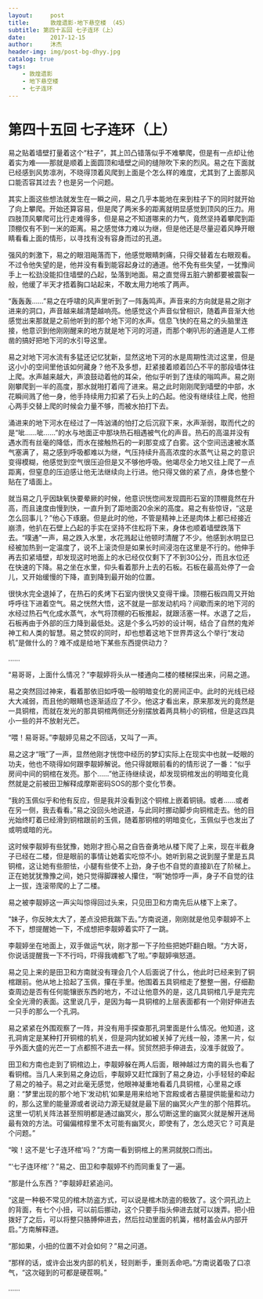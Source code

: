 ```yaml
---
layout:     post
title:      敦煌遗影·地下悬空楼 （45）
subtitle: 第四十五回 七子连环（上）
date:       2017-12-15
author:     沐杰
header-img: img/post-bg-dhyy.jpg
catalog: true
tags:
    - 敦煌遗影
    - 地下悬空楼
    - 七子连环
---
```

# 第四十五回 七子连环（上）

易之贴着墙壁打量着这个“柱子”，其上凹凸错落似乎不难攀爬，但是有一点却让他着实为难——那就是顺着上面圆顶和墙壁之间的缝隙吹下来的烈风。易之在下面就已经感到风势凛冽，不晓得顶着风爬到上面是个怎么样的难度，尤其到了上面那风口能否容其过去？也是另一个问题。

其实上面这些想法就发生在一瞬之间，易之几乎本能地在来到柱子下的同时就开始了向上攀爬。开始还算容易，但是爬了两米多的距离就明显感觉到顶风的压力。用四肢顶风攀爬可比行走难得多，但是易之不知道哪来的力气，竟然坚持着攀爬到距顶棚仅有不到一米的距离。易之感觉体力难以为继，但是他还是尽量迎着风睁开眼睛看看上面的情形，以寻找有没有容身而过的孔道。

强风的刺激下，易之的眼泪飚落而下，他感觉眼睛刺痛，只得交替着左右眼观看。不过令他失望的是，他并没有看到能容起身过的通道。他不免有些失望，一犹豫间手上一松劲没能扣住墙壁的凸起，坠落到地面。易之直觉得五脏六腑都要被震裂一般，他缓了半天才捂着胸口站起来，不敢太用力地咳了两声。

“轰轰轰……”易之在呼啸的风声里听到了一阵轰鸣声。声音来的方向就是易之刚才进来的洞口，声音越来越清楚越响亮。他感觉这个声音似曾相识，随着声音渐大他感觉出来那就是之前他听到的那个地下河的水声。信息飞快的在易之的头脑里连接，他意识到他刚刚醒来的地方就是地下河的河道，而那个喇叭形的通道是人工修凿的搞好把地下河的水引导这里。

易之对地下河水流有多猛还记忆犹新，显然这地下河的水是周期性流过这里，但是这小小的空间里他该如何藏身？他不及多想，赶紧接着顺着凹凸不平的那段墙体往上爬。水声越来越大，声浪鼓动着他的耳朵，他似乎听到了连续的嗡鸣声。易之刚刚攀爬到一半的高度，那水就啪打着闯了进来。易之此时刚刚爬到墙壁的中部，水花瞬间溅了他一身，他手持续用力扣紧了石头上的凸起。他没有继续往上爬，他担心两手交替上爬的时候会力量不够，而被水拍打下去。

涌进来的地下河水在经过了一阵汹涌的怕打之后沉寂下来，水声渐弱，取而代之的是“呲……呲……”的水与地面正中那块热石相遇被气化的声音。热石的高温并没有遇水而有丝毫的降低，而水在接触热石的一刹那变成了白雾。这个空间迅速被水蒸气塞满了，易之感到呼吸都难以为继，气压持续升高高浓度的水蒸气让易之的意识变得模糊，他感觉到空气很压迫但是又不够他呼吸。他竭尽全力地又往上爬了一点距离，但窒息的压迫感让他无法继续向上行进。他只得又做的紧了点，身体也整个贴在了墙面上。

就当易之几乎因缺氧快要晕厥的时候，他意识恍惚间发现圆形石室的顶棚竟然在升高，而且速度由慢到快，一直升到了距地面20余米的高度。易之有些惊讶，“这是怎么回事儿？”他心下琢磨。但是此时的他，不管是精神上还是肉体上都已经接近崩溃，他扒在石壁上凸起的手实在坚持不住松将下来，身体也顺着墙壁跌落下去。“噗通”一声，易之跌入水里，水花溅起让他顿时清醒了不少。他感到水明显已经被加热到一定温度了，说不上滚烫但是如果长时间浸泡在这里是不行的。他伸手再去扣紧墙壁，却发现这时地面上的水已经仅仅剩下了不到30公分，而且水位还在快速的下降。易之坐在水里，仰头看着那升上去的石板。石板在最高处停了一会儿，又开始缓慢的下降，直到降到最开始的位置。

很快水完全退掉了，在热石的炙烤下石室内很快又变得干燥。顶棚石板四周又开始呼呼往下进着空气。易之恍然大悟，这不就是一部发动机吗？间歇而来的地下河的水经过热石气化成水蒸气，水气将顶棚的石板推起，就跟活塞一样。水退了之后，石板再由于外部的压力降到最低处。这是个多么巧妙的设计啊，结合了自然的鬼斧神工和人类的智慧。易之赞叹的同时，却也想着这地下世界弄这么个举行“发动机”是做什么的？难不成是给地下某些东西提供动力？

……

“易哥哥，上面什么情况？”李靓婷将头从一楼通向二楼的楼梯探出来，问易之道。

易之突然回过神来，看着那依旧如呼吸一般明暗变化的房间正中。此时的光线已经大大减弱，而且他的眼睛也逐渐适应了不少。他这才看出来，原来那发光的竟然是一具铜棺，而就在发光的那具铜棺两侧还分别摆放着两具稍小的铜棺，但是这四具小一些的并不放射光芒。

“喂！易哥哥。”李靓婷见易之不回话，又叫了一声。

易之这才“哦”了一声，显然他刚才恍惚中经历的梦幻实际上在现实中也就一眨眼的功夫，他也不晓得如何跟李靓婷解说。他只得就眼前看的的情形说了一番：“似乎房间中间的铜棺在发亮。那个……”他正待继续说，却发现铜棺发出的明暗变化竟然就是之前被田卫解释成摩斯密码SOS的那个变化节奏。

“我的玉佩似乎和他有反应，但是我并没看到这个铜棺上嵌着铜镜。或者……或者在另一侧，我去看看。”易之没回头地说道，与此同时挪动脚步向铜棺走去。他的目光始终盯着已经滑到铜棺跟前的玉佩，随着那铜棺的明暗变化，玉佩似乎也发出了或明或暗的光。

这时候李靓婷有些犹豫，她刚才担心易之自告奋勇地从楼下爬了上来，现在半截身子已经在二楼，但是眼前的事情让她着实吃惊不小。她听到易之说到屋子里是五具铜棺，这让她有些胆怯，小腿有些使不上劲，身子也不自觉的直接趴在了阶梯上。正在她犹犹豫豫之间，她只觉得脚踝被人攥住，“啊”她惊呼一声，身子不自觉的往上一拔，连滚带爬的上了二楼。

易之被李靓婷这一声尖叫惊得回过头来，只见田卫和方南先后从楼下上来了。

“妹子，你反映太大了，差点没把我踹下去。”方南说道，刚刚就是他见李靓婷不上不下，想提醒她一下，不成想把李靓婷着实吓了一跳。

李靓婷坐在地面上，双手做运气状，刚才那一下子险些把她吓翻白眼。“方大哥，你说话提醒我一下不行吗，吓得我魂都飞了啦。”李靓婷嗔怒道。

易之见上来的是田卫和方南就没有理会几个人后面说了什么，他此时已经来到了铜棺跟前。他从地上拾起了玉佩，攥在手里。他围着五具铜棺走了整整一圈，仔细勘查周边是否有任何能镶嵌东西的地方，不过让他意外的是，这几具铜棺几乎是完完全全光滑的表面。这里说几乎，是因为每一具铜棺的上层表面都有一个刚好伸进去一只手的那么一个孔洞。

易之紧紧在外围观察了一阵，并没有用手探查那孔洞里面是什么情况。他知道，这孔洞肯定是某种打开铜棺的机关，但是洞内犹如被关掉了光线一般，漆黑一片，似乎外面大盛的光芒一丁点都照不进去一样。贸贸然把手伸进去，没准手就毁了。

田卫和方南也走到了铜棺边上，李靓婷躲在两人后面，眼神越过方南的肩头也看了看铜棺。当几人来到易之身边后，李靓婷又赶忙蹿到了易之身边，小手轻轻的牵起了易之的袖子。易之对此毫无感觉，他眼神凝重地看着几具铜棺，心里易之琢磨：“梦里出现的那个地下‘发动机’如果是用来给地下宫殿或者古墓提供能量和动力的，那么这里的能量源或者说动力源无疑就是最下层的幽冥火产生的那个陪葬坑。这里一切机关阵法甚至照明都是通过幽冥火，那么切断这里的幽冥火就是解开迷局最有效的方法。可偏偏棺椁里不太可能有幽冥火，即使有了，怎么熄灭它？可真是个问题。”

“唉！这不是‘七子连环棺’吗？”方南一看到铜棺上的黑洞就脱口而出。

“‘七子连环棺’？”易之、田卫和李靓婷不约而同重复了一遍。

“那是什么东西？”李靓婷赶紧追问。

“这是一种极不常见的棺木防盗方式，可以说是棺木防盗的极致了。这个洞孔边上的背面，有七个小扭，可以前后挪动，这个只要手指头伸进去就可以拨弄。把小扭拨好了之后，可以将整只胳膊伸进去，然后拉动里面的机簧，棺材盖会从内部开启。”方南解释道。

“那如果，小扭的位置不对会如何？”易之问道。

“那样的话，或许会出发内部的机关，轻则断手，重则丢命吧。”方南说着吸了口凉气，“这次碰到的可都是硬茬啊。”

……


